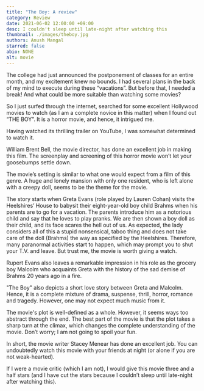 ```yaml
---
title: "The Boy: A review"
category: Review
date: 2021-06-02 12:00:00 +09:00
desc: I couldn't sleep until late-night after watching this
thumbnail: ./images/theboy.jpg
authors: Anush Mangal
starred: false
abio: NONE
alt: movie
---
```

The college had just announced the postponement of classes for an entire month, and my excitement knew no bounds. I had several plans in the back of my mind to execute during these &ldquo;vacations&rdquo;. But before that, I needed a break! And what could be more suitable than watching some movies?

So I just surfed through the internet, searched for some excellent Hollywood movies to watch (as I am a complete novice in this matter) when I found out &ldquo;THE BOY&rdquo;. It is a horror movie, and hence, it intrigued me.

Having watched its thrilling trailer on YouTube, I was somewhat determined to watch it.

William Brent Bell, the movie director, has done an excellent job in making this film. The screenplay and screening of this horror movie won’t let your goosebumps settle down.

The movie&rsquo;s setting is similar to what one would expect from a film of this genre. A huge and lonely mansion with only one resident, who is left alone with a creepy doll, seems to be the theme for the movie.

The story starts when Greta Evans (role played by Lauren Cohan) visits the Heelshires&rsquo; House to babysit their eight-year-old boy child Brahms when his parents are to go for a vacation. The parents introduce him as a notorious child and say that he loves to play pranks. We are then shown a boy doll as their child, and its face scares the hell out of us. As expected, the lady considers all of this a stupid nonsensical, taboo thing and does not take care of the doll (Brahms) the way as specified by the Heelshires. Therefore, many paranormal activities start to happen, which may prompt you to shut your T.V. and leave. But trust me, the movie is worth giving a watch.

Rupert Evans also leaves a remarkable impression in his role as the grocery boy Malcolm who acquaints Greta with the history of the sad demise of Brahms 20 years ago in a fire.

"The Boy" also depicts a short love story between Greta and Malcolm. Hence, it is a complete mixture of drama, suspense, thrill, horror, romance and tragedy. However, one may not expect much music from it.

The movie's plot is well-defined as a whole. However, it seems ways too abstract through the end. The best part of the movie is that the plot takes a sharp turn at the climax, which changes the complete understanding of the movie. Don&rsquo;t worry; I am not going to spoil your fun.

In short, the movie writer Stacey Menear has done an excellent job. You can undoubtedly watch this movie with your friends at night (or alone if you are not weak-hearted).

If I were a movie critic (which I am not), I would give this movie three and a half stars (and I have cut the stars because I couldn&rsquo;t sleep until late-night after watching this).